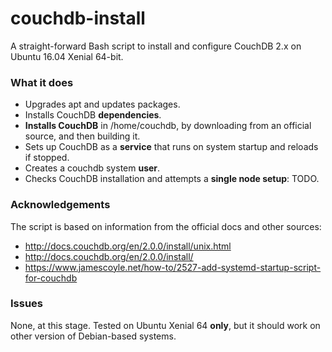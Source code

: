 # couchdb-install
A straight-forward Bash script to install and configure CouchDB 2.x on Ubuntu 16.04 Xenial 64-bit.

### What it does

* Upgrades apt and updates packages.
* Installs CouchDB **dependencies**.
* **Installs CouchDB** in /home/couchdb, by downloading from an official source, and then building it.
* Sets up CouchDB as a **service** that runs on system startup and reloads if stopped.
* Creates a couchdb system **user**.
* Checks CouchDB installation and attempts a **single node setup**: TODO.

### Acknowledgements
The script is based on information from the official docs and other sources:
* http://docs.couchdb.org/en/2.0.0/install/unix.html
* http://docs.couchdb.org/en/2.0.0/install/
* https://www.jamescoyle.net/how-to/2527-add-systemd-startup-script-for-couchdb

### Issues
None, at this stage.
Tested on Ubuntu Xenial 64 **only**, but it should work on other version of Debian-based systems.
